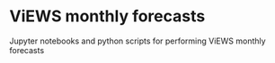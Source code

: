 # ViEWS monthly forecasts
Jupyter notebooks and python scripts for performing ViEWS monthly forecasts
